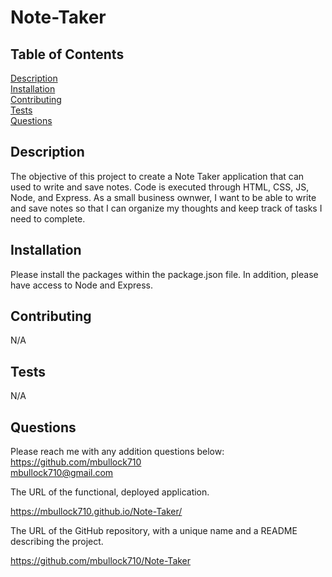 # Note-Taker

## Table of Contents  
[Description](#Description)  
[Installation](#Installation)   
[Contributing](#Contributing)  
[Tests](#Tests)  
[Questions](#Questions)  

  ## Description

  The objective of this project to create a Note Taker application that can used to write and save notes. Code is executed through HTML, CSS, JS, Node, and Express. As a small business ownwer, I want to be able to write and save notes so that I can organize my thoughts and keep track of tasks I need to complete.

  ## Installation

  Please install the packages within the package.json file. In addition, please have access to Node and Express.

  ## Contributing
  
  N/A

  ## Tests
  
  N/A

  ## Questions

  Please reach me with any addition questions below:<br>
  https://github.com/mbullock710<br>
  mbullock710@gmail.com

The URL of the functional, deployed application.

https://mbullock710.github.io/Note-Taker/

The URL of the GitHub repository, with a unique name and a README describing the project.
  
  https://github.com/mbullock710/Note-Taker